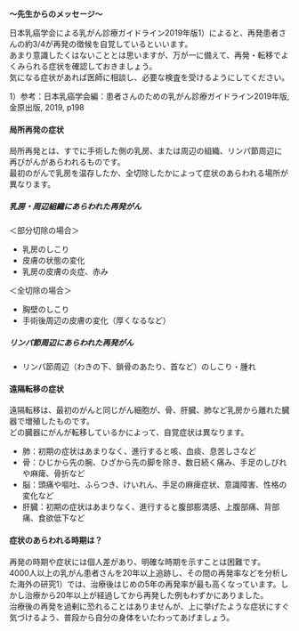 
**～先生からのメッセージ～**

日本乳癌学会による乳がん診療ガイドライン2019年版1）によると、再発患者さんの約3/4が再発の徴候を自覚しているといいます。  
あまり意識したくはないこととは思いますが、万が一に備えて、再発・転移でよくみられる症状を確認しておきましょう。  
気になる症状があれば医師に相談し、必要な検査を受けるようにしてください。

1）参考：日本乳癌学会編：患者さんのための乳がん診療ガイドライン2019年版, 金原出版, 2019, p198

#### 局所再発の症状

局所再発とは、すでに手術した側の乳房、または周辺の組織、リンパ節周辺に再びがんがあらわれるものです。  
最初のがんで乳房を温存したか、全切除したかによって症状のあらわれる場所が異なります。

##### 乳房・周辺組織にあらわれた再発がん

＜部分切除の場合＞

-   乳房のしこり
-   皮膚の状態の変化
-   乳房の皮膚の炎症、赤み

＜全切除の場合＞

-   胸壁のしこり
-   手術後周辺の皮膚の変化（厚くなるなど）

##### リンパ節周辺にあらわれた再発がん

-   リンパ節周辺（わきの下、鎖骨のあたり、首など）のしこり・腫れ

#### 遠隔転移の症状

遠隔転移は、最初のがんと同じがん細胞が、骨、肝臓、肺など乳房から離れた臓器で増殖したものです。  
どの臓器にがんが転移しているかによって、自覚症状は異なります。

-   肺：初期の症状はあまりなく、進行すると咳、血痰、息苦しさなど
-   骨：ひじから先の腕、ひざから先の脚を除き、数日続く痛み、手足のしびれや麻痺、骨折など
-   脳：頭痛や嘔吐、ふらつき、けいれん、手足の麻痺症状、意識障害、性格の変化など
-   肝臓：初期の症状はあまりなく、進行すると腹部膨満感、上腹部痛、背部痛、食欲低下など

#### 症状のあらわれる時期は？

再発の時期や症状には個人差があり、明確な時期を示すことは困難です。  
4000人以上の乳がん患者さんを20年以上追跡し、その間の再発率などを分析した海外の研究1）では、治療後はじめの5年の再発率が最も高くなっています。しかし治療から20年以上が経過してから再発した例もわずかにありました。  
治療後の再発を過剰に恐れることはありませんが、上に挙げたような症状にすぐ気づけるよう、普段から自分の身体をいたわってあげましょう。